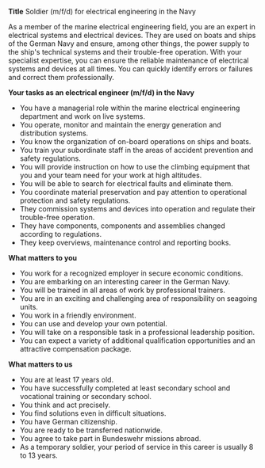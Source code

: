**Title**
Soldier (m/f/d) for electrical engineering in the Navy

As a member of the marine electrical engineering field, you are an expert in electrical systems and electrical devices. They are used on boats and ships of the German Navy and ensure, among other things, the power supply to the ship's technical systems and their trouble-free operation. With your specialist expertise, you can ensure the reliable maintenance of electrical systems and devices at all times. You can quickly identify errors or failures and correct them professionally.

**Your tasks as an electrical engineer (m/f/d) in the Navy**

-	You have a managerial role within the marine electrical engineering department and work on live systems.
-	You operate, monitor and maintain the energy generation and distribution systems.
-	You know the organization of on-board operations on ships and boats.
-	You train your subordinate staff in the areas of accident prevention and safety regulations.
-	You will provide instruction on how to use the climbing equipment that you and your team need for your work at high altitudes.
-	You will be able to search for electrical faults and eliminate them.
-	You coordinate material preservation and pay attention to operational protection and safety regulations.
-	They commission systems and devices into operation and regulate their trouble-free operation.
-	They have components, components and assemblies changed according to regulations.
-	They keep overviews, maintenance control and reporting books.

**What matters to you**

-	You work for a recognized employer in secure economic conditions.
-	You are embarking on an interesting career in the German Navy.
-	You will be trained in all areas of work by professional trainers.
-	You are in an exciting and challenging area of responsibility on seagoing units.
-	You work in a friendly environment.
-	You can use and develop your own potential.
-	You will take on a responsible task in a professional leadership position.
-	You can expect a variety of additional qualification opportunities and an attractive compensation package.

**What matters to us**

-	You are at least 17 years old.
-	You have successfully completed at least secondary school and vocational training or secondary school.
-	You think and act precisely.
-	You find solutions even in difficult situations.
-	You have German citizenship.
-	You are ready to be transferred nationwide.
-	You agree to take part in Bundeswehr missions abroad.
-	As a temporary soldier, your period of service in this career is usually 8 to 13 years.
